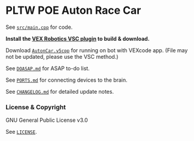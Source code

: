 # PLTW POE Auton Race Car

See [`src/main.cpp`](src/main.cpp) for code.

__Install the [VEX Robotics VSC plugin](https://marketplace.visualstudio.com/items?itemName=VEXRobotics.vexcode) to build & download.__

Download [`AutonCar.v5cpp`](AutonCar.v5cpp) for running on bot with VEXcode app. (File may not be updated, please use the VSC method.)

See [`DOASAP.md`](DOASAP.md) for ASAP to-do list.

See [`PORTS.md`](PORTS.md) for connecting devices to the brain.

See [`CHANGELOG.md`](CHANGELOG.md) for detailed update notes.

### License & Copyright
GNU General Public License v3.0

See [`LICENSE`](LICENSE).
